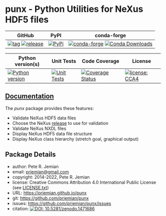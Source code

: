 # punx - Python Utilities for NeXus HDF5 files

GitHub | PyPI | conda-forge
--- | --- | ---
[![tag](https://img.shields.io/github/tag/prjemian/punx.svg)](https://github.com/prjemian/punx/tags) [![release](https://img.shields.io/github/release/prjemian/punx.svg)](https://github.com/prjemian/punx/releases) | [![PyPi](https://img.shields.io/pypi/v/punx.svg)](https://pypi.python.org/pypi/punx) | [![conda-forge](https://img.shields.io/conda/vn/conda-forge/punx)](https://anaconda.org/conda-forge/punx) [![Conda Downloads](https://img.shields.io/conda/dn/conda-forge/punx.svg)](https://anaconda.org/conda-forge/punx)

Python version(s) | Unit Tests | Code Coverage | License
--- | --- | --- | ---
[![Python version](https://img.shields.io/pypi/pyversions/punx.svg)](https://pypi.python.org/pypi/punx) | [![Unit Tests](https://github.com/prjemian/punx/workflows/Unit%20Tests/badge.svg)](https://github.com/prjemian/punx/actions/workflows/unit_tests.yml) | [![Coverage Status](https://coveralls.io/repos/github/prjemian/punx/badge.svg?branch=main)](https://coveralls.io/github/prjemian/punx?branch=main) | [![license: CCA4](https://img.shields.io/badge/license-CCA4-darkblue)](/LICENSE.txt)

## [Documentation](https://prjemian.github.io/punx)

The *punx* package provides these features:

- Validate NeXus HDF5 data files
- Choose the NeXus [release](https://github.com/nexusformat/definitions/releases) to use for validation
- Validate NeXus NXDL files
- Display NeXus HDF5 data file structure
- Display NeXus class hierarchy (stretch goal, graphical output)


## Package Details

- author:   Pete R. Jemian
- email:   <prjemian@gmail.com>
- copyright:   2014-2022, Pete R. Jemian
- license:   Creative Commons Attribution 4.0 International Public License (see [LICENSE.txt](punx/LICENSE.txt))
- URL:   <https://prjemian.github.io/punx>
- git:   <https://github.com/prjemian/punx>
- issues:   <https://github.com/prjemian/punx/issues>
- citation:   [![DOI: 10.5281/zenodo.1471686](https://zenodo.org/badge/DOI/10.5281/zenodo.1471686.svg)](https://doi.org/10.5281/zenodo.1471686)
